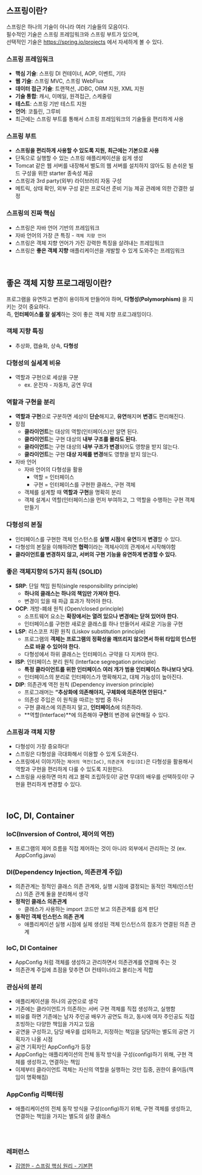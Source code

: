 ## 스프링이란?
스프링은 하나의 기술이 아니라 여러 기술들의 모음이다. <br>
필수적인 기술은 스프링 프레임워크와 스프링 부트가 있으며, <br>
선택적인 기술은 https://spring.io/projects 에서 자세하게 볼 수 있다.

### 스프링 프레임워크
- **핵심 기술**: 스프링 DI 컨테이너, AOP, 이벤트, 기타 
- **웹 기술**: 스프링 MVC, 스프링 WebFlux 
- **데이터 접근 기술**: 트랜잭션, JDBC, ORM 지원, XML 지원 
- **기술 통합**: 캐시, 이메일, 원격접근, 스케줄링 
- **테스트**: 스프링 기반 테스트 지원 
- **언어**: 코틀린, 그루비 
- 최근에는 스프링 부트를 통해서 스프링 프레임워크의 기술들을 편리하게 사용


### 스프링 부트
- **스프링을 편리하게 사용할 수 있도록 지원, 최근에는 기본으로 사용** 
- 단독으로 실행할 수 있는 스프링 애플리케이션을 쉽게 생성
- Tomcat 같은 웹 서버를 내장해서 별도의 웹 서버를 설치하지 않아도 됨 손쉬운 빌드 구성을 위한 starter 종속성 제공
- 스프링과 3rd party(외부) 라이브러리 자동 구성
- 메트릭, 상태 확인, 외부 구성 같은 프로덕션 준비 기능 제공 관례에 의한 간결한 설정


### 스프링의 진짜 핵심
- 스프링은 자바 언어 기반의 프레임워크
- 자바 언어의 가장 큰 특징 - `객체 지향 언어`
- 스프링은 객체 지향 언어가 가진 강력한 특징을 살려내는 프레임워크
- 스프링은 **좋은 객체 지향** 애플리케이션을 개발할 수 있게 도와주는 프레임워크

<br>

## 좋은 객체 지향 프로그래밍이란?
프로그램을 유연하고 변경이 용이하게 만들어야 하며, **다형성(Polymorphism)** 을 지키는 것이 중요하다. <br>
즉, **인터페이스를 잘 설계**하는 것이 좋은 객체 지향 프로그래밍이다.

### 객체 지향 특징
- 추상화, 캡슐화, 상속, **다형성**


### 다형성의 실세계 비유
- 역할과 구현으로 세상을 구분
  - ex. 운전자 - 자동차, 공연 무대


### 역할과 구현을 분리
- **역할과 구현**으로 구분하면 세상이 **단순**해지고, **유연**해지며 **변경**도 편리해진다. 
- 장점 
  - **클라이언트**는 대상의 역할(인터페이스)만 알면 된다.
  - **클라이언트**는 구현 대상의 **내부 구조를 몰라도 된다.**
  - **클라이언트**는 구현 대상의 **내부 구조가 변경**되어도 영향을 받지 않는다. 
  - **클라이언트**는 구현 **대상 자체를 변경**해도 영향을 받지 않는다.
- 자바 언어
  - 자바 언어의 다형성을 활용
    - 역할 = 인터페이스
    - 구현 = 인터페이스를 구현한 클래스, 구현 객체
  - 객체를 설계할 때 **역할과 구현**을 명확히 분리
  - 객체 설계시 역할(인터페이스)을 먼저 부여하고, 그 역할을 수행하는 구현 객체 만들기


### 다형성의 본질
- 인터페이스를 구현한 객체 인스턴스를 **실행 시점**에 **유연**하게 **변경**할 수 있다. 
- 다형성의 본질을 이해하려면 **협력**이라는 객체사이의 관계에서 시작해야함 
- **클라이언트를 변경하지 않고, 서버의 구현 기능을 유연하게 변경할 수 있다.**


### 좋은 객체지향의 5가지 원칙 (SOLID)
- **SRP**: 단일 책임 원칙(single responsibility principle)
  - **하나의 클래스는 하나의 책임만 가져야 한다.**
  - 변경이 있을 때 파급 효과가 적어야 한다.
- **OCP**: 개방-폐쇄 원칙 (Open/closed principle)
  - 소프트웨어 요소는 **확장에서는 열려 있으나 변경에는 닫혀 있어야 한다.**
  - 인터페이스를 구현한 새로운 클래스를 하나 만들어서 새로운 기능을 구현
- **LSP**: 리스코프 치환 원칙 (Liskov substitution principle)
  - 프로그램의 **객체는 프로그램의 정확성을 깨뜨리지 않으면서 하위 타입의 인스턴스로 바꿀 수 있어야 한다.**
  - 다형성에서 하위 클래스는 인터페이스 규약을 다 지켜야 한다. 
- **ISP**: 인터페이스 분리 원칙 (Interface segregation principle)
  - **특정 클라이언트를 위한 인터페이스 여러 개가 범용 인터페이스 하나보다 낫다.** 
  - 인터페이스의 분리로 인터페이스가 명확해지고, 대체 가능성이 높아진다.
- **DIP**: 의존관계 역전 원칙 (Dependency inversion principle)
  - 프로그래머는 **“추상화에 의존해야지, 구체화에 의존하면 안된다.”** 
  - 의존성 주입은 이 원칙을 따르는 방법 중 하나 
  - 구현 클래스에 의존하지 말고, **인터페이스**에 의존하라. 
  - **역할(Interface)**에 의존해야 **구현**의 변경에 유연해질 수 있다.


### 스프링과 객체 지향
- 다형성이 가장 중요하다!
- 스프링은 다형성을 극대화해서 이용할 수 있게 도와준다.
- 스프링에서 이야기하는 `제어의 역전(IoC)`, `의존관계 주입(DI)`은 다형성을 활용해서 역할과 구현을 편리하게 다룰 수 있도록 지원한다.
- 스프링을 사용하면 마치 레고 블럭 조립하듯이! 공연 무대의 배우를 선택하듯이! 구현을 편리하게 변경할 수 있다.

<br>

## IoC, DI, Container
### IoC(Inversion of Control, 제어의 역전)
- 프로그램의 제어 흐름을 직접 제어하는 것이 아니라 외부에서 관리하는 것 (ex. AppConfig.java)


### DI(Dependency Injection, 의존관계 주입)
- 의존관계는 정적인 클래스 의존 관계와, 실행 시점에 결정되는 동적인 객체(인스턴스) 의존 관계 둘을 분리해서 생각
- **정적인 클래스 의존관계**
  - 클래스가 사용하는 import 코드만 보고 의존관계를 쉽게 판단
- **동적인 객체 인스턴스 의존 관계**
  - 애플리케이션 실행 시점에 실제 생성된 객체 인스턴스의 참조가 연결된 의존 관계


### IoC, DI Container
- AppConfig 처럼 객체를 생성하고 관리하면서 의존관계를 연결해 주는 것
- 의존관계 주입에 초점을 맞추면 DI 컨테이너라고 불리는게 적합


### 관심사의 분리
- 애플리케이션을 하나의 공연으로 생각
- 기존에는 클라이언트가 의존하는 서버 구현 객체를 직접 생성하고, 실행함
- 비유를 하면 기존에는 남자 주인공 배우가 공연도 하고, 동시에 여자 주인공도 직접 초빙하는 다양한 책임을 가지고 있음
- 공연을 구성하고, 담당 배우를 섭외하고, 지정하는 책임을 담당하는 별도의 공연 기획자가 나올 시점 
- 공연 기획자인 AppConfig가 등장
- AppConfig는 애플리케이션의 전체 동작 방식을 구성(config)하기 위해, 구현 객체를 생성하고, 연결하는 책임
- 이제부터 클라이언트 객체는 자신의 역할을 실행하는 것만 집중, 권한이 줄어듬(책임이 명확해짐)

### AppConfig 리팩터링
- 애플리케이션의 전체 동작 방식을 구성(config)하기 위해, 구현 객체를 생성하고, 연결하는 책임을 가지는 별도의 설정 클래스


<br>
<br>

### 레퍼런스
- [김영한 - 스프링 핵심 원리 - 기본편](https://www.inflearn.com/course/스프링-핵심-원리-기본편/dashboard "인프런 강의")

